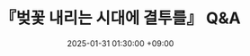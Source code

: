 ---
title: 『벚꽃 내리는 시대에 결투를』 Q&A
date: 2025-01-31 01:30:00 +09:00
categories: [후루요니, 자료]
tags: [furuyoni]
published: true
hidden: true
---